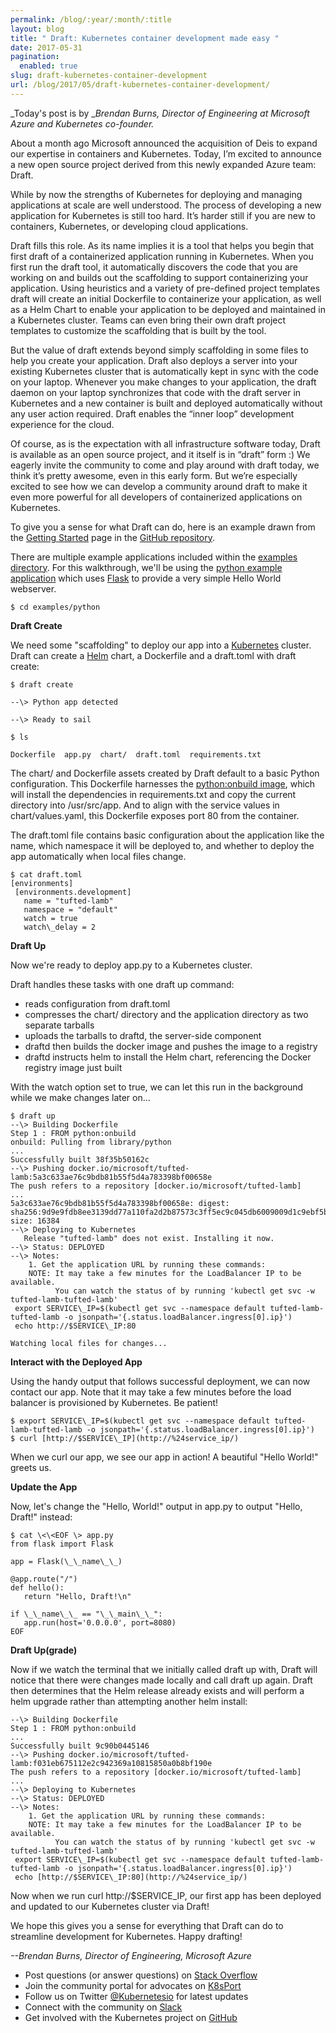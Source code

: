```yaml
---
permalink: /blog/:year/:month/:title
layout: blog
title: " Draft: Kubernetes container development made easy "
date: 2017-05-31
pagination:
  enabled: true
slug: draft-kubernetes-container-development
url: /blog/2017/05/draft-kubernetes-container-development/
---
```

_Today's post is by __Brendan Burns, Director of Engineering at Microsoft Azure and Kubernetes co-founder._  

About a month ago Microsoft announced the acquisition of Deis to expand our expertise in containers and Kubernetes. Today, I’m excited to announce a new open source project derived from this newly expanded Azure team: Draft.   

While by now the strengths of Kubernetes for deploying and managing applications at scale are well understood. The process of developing a new application for Kubernetes is still too hard. It’s harder still if you are new to containers, Kubernetes, or developing cloud applications.  

Draft fills this role. As its name implies it is a tool that helps you begin that first draft of a containerized application running in Kubernetes. When you first run the draft tool, it automatically discovers the code that you are working on and builds out the scaffolding to support containerizing your application. Using heuristics and a variety of pre-defined project templates draft will create an initial Dockerfile to containerize your application, as well as a Helm Chart to enable your application to be deployed and maintained in a Kubernetes cluster. Teams can even bring their own draft project templates to customize the scaffolding that is built by the tool.  

But the value of draft extends beyond simply scaffolding in some files to help you create your application. Draft also deploys a server into your existing Kubernetes cluster that is automatically kept in sync with the code on your laptop. Whenever you make changes to your application, the draft daemon on your laptop synchronizes that code with the draft server in Kubernetes and a new container is built and deployed automatically without any user action required. Draft enables the “inner loop” development experience for the cloud.  

Of course, as is the expectation with all infrastructure software today, Draft is available as an open source project, and it itself is in “draft” form :) We eagerly invite the community to come and play around with draft today, we think it’s pretty awesome, even in this early form. But we’re especially excited to see how we can develop a community around draft to make it even more powerful for all developers of containerized applications on Kubernetes.  

To give you a sense for what Draft can do, here is an example drawn from the [Getting Started](https://github.com/Azure/draft/blob/master/docs/getting-started.md) page in the [GitHub repository](https://github.com/Azure/draft).  

There are multiple example applications included within the [examples directory](https://github.com/Azure/draft/blob/master/examples). For this walkthrough, we'll be using the [python example application](https://github.com/Azure/draft/blob/master/examples/python) which uses [Flask](http://flask.pocoo.org/) to provide a very simple Hello World webserver.  


 ```
$ cd examples/python
  ```


**Draft Create**  

We need some "scaffolding" to deploy our app into a [Kubernetes](https://kubernetes.io/) cluster. Draft can create a [Helm](https://github.com/kubernetes/helm) chart, a Dockerfile and a draft.toml with draft create:  


 ```
$ draft create

--\> Python app detected

--\> Ready to sail

$ ls

Dockerfile  app.py  chart/  draft.toml  requirements.txt
  ```


The chart/ and Dockerfile assets created by Draft default to a basic Python configuration. This Dockerfile harnesses the [python:onbuild image](https://hub.docker.com/_/python/), which will install the dependencies in requirements.txt and copy the current directory into /usr/src/app. And to align with the service values in chart/values.yaml, this Dockerfile exposes port 80 from the container.  

The draft.toml file contains basic configuration about the application like the name, which namespace it will be deployed to, and whether to deploy the app automatically when local files change.  


 ```
$ cat draft.toml  
[environments]  
  [environments.development]  
    name = "tufted-lamb"  
    namespace = "default"  
    watch = true  
    watch\_delay = 2
  ```



**Draft Up**



Now we're ready to deploy app.py to a Kubernetes cluster.

Draft handles these tasks with one draft up command:

- reads configuration from draft.toml
- compresses the chart/ directory and the application directory as two separate tarballs
- uploads the tarballs to draftd, the server-side component
- draftd then builds the docker image and pushes the image to a registry
- draftd instructs helm to install the Helm chart, referencing the Docker registry image just built

With the watch option set to true, we can let this run in the background while we make changes later on…



 ```
$ draft up  
--\> Building Dockerfile  
Step 1 : FROM python:onbuild  
onbuild: Pulling from library/python  
...  
Successfully built 38f35b50162c  
--\> Pushing docker.io/microsoft/tufted-lamb:5a3c633ae76c9bdb81b55f5d4a783398bf00658e  
The push refers to a repository [docker.io/microsoft/tufted-lamb]  
...  
5a3c633ae76c9bdb81b55f5d4a783398bf00658e: digest: sha256:9d9e9fdb8ee3139dd77a110fa2d2b87573c3ff5ec9c045db6009009d1c9ebf5b size: 16384  
--\> Deploying to Kubernetes  
    Release "tufted-lamb" does not exist. Installing it now.  
--\> Status: DEPLOYED  
--\> Notes:  
     1. Get the application URL by running these commands:  
     NOTE: It may take a few minutes for the LoadBalancer IP to be available.  
           You can watch the status of by running 'kubectl get svc -w tufted-lamb-tufted-lamb'  
  export SERVICE\_IP=$(kubectl get svc --namespace default tufted-lamb-tufted-lamb -o jsonpath='{.status.loadBalancer.ingress[0].ip}')  
  echo http://$SERVICE\_IP:80  

Watching local files for changes...
  ```



**Interact with the Deployed App**



Using the handy output that follows successful deployment, we can now contact our app. Note that it may take a few minutes before the load balancer is provisioned by Kubernetes. Be patient!



 ```
$ export SERVICE\_IP=$(kubectl get svc --namespace default tufted-lamb-tufted-lamb -o jsonpath='{.status.loadBalancer.ingress[0].ip}')  
$ curl [http://$SERVICE\_IP](http://%24service_ip/)
  ```



When we curl our app, we see our app in action! A beautiful "Hello World!" greets us.



**Update the App**



Now, let's change the "Hello, World!" output in app.py to output "Hello, Draft!" instead:



 ```
$ cat \<\<EOF \> app.py  
from flask import Flask  

app = Flask(\_\_name\_\_)  

@app.route("/")  
def hello():  
    return "Hello, Draft!\n"  

if \_\_name\_\_ == "\_\_main\_\_":  
    app.run(host='0.0.0.0', port=8080)  
EOF
  ```



**Draft Up(grade)**



Now if we watch the terminal that we initially called draft up with, Draft will notice that there were changes made locally and call draft up again. Draft then determines that the Helm release already exists and will perform a helm upgrade rather than attempting another helm install:



 ```
--\> Building Dockerfile  
Step 1 : FROM python:onbuild  
...  
Successfully built 9c90b0445146  
--\> Pushing docker.io/microsoft/tufted-lamb:f031eb675112e2c942369a10815850a0b8bf190e  
The push refers to a repository [docker.io/microsoft/tufted-lamb]  
...  
--\> Deploying to Kubernetes  
--\> Status: DEPLOYED  
--\> Notes:  
     1. Get the application URL by running these commands:  
     NOTE: It may take a few minutes for the LoadBalancer IP to be available.  
           You can watch the status of by running 'kubectl get svc -w tufted-lamb-tufted-lamb'  
  export SERVICE\_IP=$(kubectl get svc --namespace default tufted-lamb-tufted-lamb -o jsonpath='{.status.loadBalancer.ingress[0].ip}')  
  echo [http://$SERVICE\_IP:80](http://%24service_ip/)
  ```



Now when we run curl http://$SERVICE\_IP, our first app has been deployed and updated to our Kubernetes cluster via Draft!

We hope this gives you a sense for everything that Draft can do to streamline development for Kubernetes. Happy drafting!



_--Brendan Burns, Director of Engineering, Microsoft Azure_







- Post questions (or answer questions) on [Stack Overflow](http://stackoverflow.com/questions/tagged/kubernetes)
- Join the community portal for advocates on [K8sPort](http://k8sport.org/)
- Follow us on Twitter [@Kubernetesio](https://twitter.com/kubernetesio) for latest updates
- Connect with the community on [Slack](http://slack.k8s.io/)
- Get involved with the Kubernetes project on [GitHub](https://github.com/kubernetes/kubernetes)
